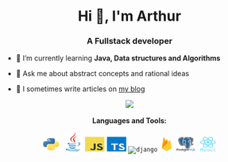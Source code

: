 <h1 align="center">Hi 👋, I'm Arthur</h1>
<h3 align="center">A Fullstack developer</h3>

- 🌱 I’m currently learning **Java, Data structures and Algorithms**

- 💬 Ask me about abstract concepts and rational ideas 

- 📝 I sometimes write articles on [my blog](https://blog-lamepic.vercel.app/)


<div align='center' style="margin: 0 auto">
<img src="https://github-readme-stats.vercel.app/api/?username=lamepic&theme=dark&hide_border=false&include_all_commits=true&count_private=true&layout=compact" />
</div>

<div align="center">
  <p><b>Languages and Tools:</b></p>
<code><img src="https://raw.githubusercontent.com/devicons/devicon/master/icons/python/python-original.svg" alt="python" width="40" height="30"/></code>
<code><img src="https://raw.githubusercontent.com/devicons/devicon/master/icons/java/java-original.svg" alt="java" width="40" height="40"/></code>
<code><img src="https://raw.githubusercontent.com/devicons/devicon/master/icons/javascript/javascript-original.svg" alt="javascript" width="40" height="30"/></code>
<code><img src="https://raw.githubusercontent.com/devicons/devicon/master/icons/typescript/typescript-original.svg" alt="typescript" width="40" height="30"/></code>
<code><img src="https://cdn.worldvectorlogo.com/logos/django.svg" alt="django" width="30" height="30"/></code>
<code><img height="30" src="https://raw.githubusercontent.com/github/explore/80688e429a7d4ef2fca1e82350fe8e3517d3494d/topics/firebase/firebase.png"></code>
<code><img src="https://raw.githubusercontent.com/devicons/devicon/master/icons/postgresql/postgresql-original-wordmark.svg" alt="postgresql" width="40" height="30"/></code>
<code><img src="https://raw.githubusercontent.com/devicons/devicon/master/icons/react/react-original-wordmark.svg" alt="react" width="40" height="30"/></code>
<br>
<br>
  </div>
